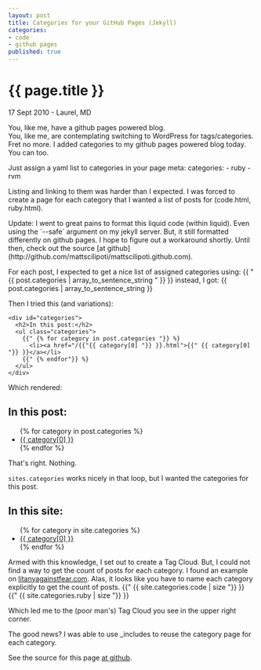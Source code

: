```yaml
---
layout: post
title: Categories for your GitHub Pages (Jekyll)
categories:
- code
- github pages
published: true
---
```


{{ page.title }}
================

<p class='meta'> 17 Sept 2010 - Laurel, MD</p>

You, like me, have a github pages powered blog.  
You, like me, are contemplating switching to WordPress for tags/categories.
Fret no more.  I added categories to my github pages powered blog today.
You can too.

Just assign a yaml list to categories in your page meta:
    categories:
    - ruby
    - rvm


Listing and linking to them was harder than I expected.
I was forced to create a page for each category that I wanted a list of posts for (code.html, ruby.html).

<p class="update">Update: I went to great pains to format this liquid code (within liquid).  Even using the `--safe` argument on my jekyll server.  But, it still formatted differently on github pages.  I hope to figure out a workaround shortly.  Until then, check out the source [at github](http://github.com/mattscilipoti/mattscilipoti.github.com).
</p>


For each post, I expected to get a nice list of assigned categories using:
    {{ " {{ post.categories | array_to_sentence_string " }} }}
  instead, I got:
    {{ post.categories | array_to_sentence_string }}
  
Then I tried this (and variations):

    <div id="categories">
      <h2>In this post:</h2>
      <ul class="categories">
        {{" {% for category in post.categories "}} %}
          <li><a href="/{{"{{ category[0] "}} }}.html">{{" {{ category[0] "}} }}</a></li>
        {{" {% endfor"}} %}
      </ul>
    </div>

Which rendered:

<div id="categories">
  <h2>In this post:</h2>
  <ul class="categories">
    {% for category in post.categories  %}
      <li><a href="/{{ category[0] }}.html">{{ category[0] }}</a></li>
    {% endfor %}
  </ul>
</div>

That's right.  Nothing.

`sites.categories` works nicely in that loop, but I wanted the categories for this post.
<div id="categories">
  <h2>In this site:</h2>
  <ul class="categories">
    {% for category in site.categories  %}
      <li><a href="/{{ category[0] }}.html">{{ category[0] }}</a></li>
    {% endfor %}
  </ul>
</div>

Armed with this knowledge, I set out to create a Tag Cloud.  But, I could not find a way to get the count of posts for each category.
I found an example on [litanyagainstfear.com](http://github.com/qrush/litanyagainstfear/blob/master/_layouts/default.html).  Alas, it looks like you have to name each category explicitly to get the count of posts.
    {{" {{ site.categories.code | size "}} }}
    {{" {{ site.categories.ruby | size "}} }}

Which led me to the (poor man's) Tag Cloud you see in the upper right corner.

The good news?  I was able to use _includes to reuse the category page for each category.

See the source for this page [at github](http://github.com/mattscilipoti/mattscilipoti.github.com).
